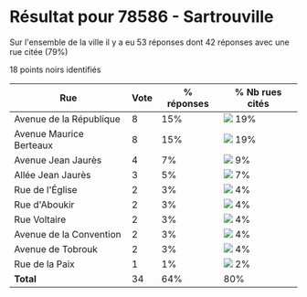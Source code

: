# Résultat pour 78586 - Sartrouville

Sur l'ensemble de la ville il y a eu 53 réponses dont 42 réponses avec une rue citée (79%)

18 points noirs identifiés

| Rue | Vote | % réponses | % Nb rues cités|
|-----|------|------------|----------------|
| Avenue de la République | 8 | 15% | <img src="../../img/bar_19.gif" />&nbsp;19%|
| Avenue Maurice Berteaux | 8 | 15% | <img src="../../img/bar_19.gif" />&nbsp;19%|
| Avenue Jean Jaurès | 4 | 7% | <img src="../../img/bar_9.gif" />&nbsp;9%|
| Allée Jean Jaurès | 3 | 5% | <img src="../../img/bar_7.gif" />&nbsp;7%|
| Rue de l'Église | 2 | 3% | <img src="../../img/bar_4.gif" />&nbsp;4%|
| Rue d'Aboukir | 2 | 3% | <img src="../../img/bar_4.gif" />&nbsp;4%|
| Rue Voltaire | 2 | 3% | <img src="../../img/bar_4.gif" />&nbsp;4%|
| Avenue de la Convention | 2 | 3% | <img src="../../img/bar_4.gif" />&nbsp;4%|
| Avenue de Tobrouk | 2 | 3% | <img src="../../img/bar_4.gif" />&nbsp;4%|
| Rue de la Paix | 1 | 1% | <img src="../../img/bar_2.gif" />&nbsp;2%|
| **Total** | 34 | 64% | 80%|
